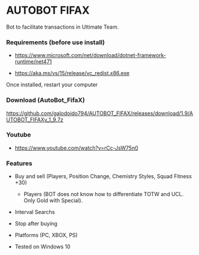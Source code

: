 # AUTOBOT FIFAX

Bot to facilitate transactions in Ultimate Team.

### Requirements (before use install)

* https://www.microsoft.com/net/download/dotnet-framework-runtime/net471

* https://aka.ms/vs/15/release/vc_redist.x86.exe

Once installed, restart your computer


### Download (AutoBot_FifaX)
https://github.com/galodoido794/AUTOBOT_FIFAX/releases/download/1.9/AUTOBOT_FIFAXv_1_9.7z


### Youtube
* https://www.youtube.com/watch?v=rCc-JsW75n0


### Features
* Buy and sell (Players, Position Change, Chemistry Styles, Squad Fitness +30)
    * Players (BOT does not know how to differentiate TOTW and UCL. Only Gold with Special).
    
* Interval Searchs
* Stop after buying
* Platforms (PC, XBOX, PS)
* Tested on Windows 10


